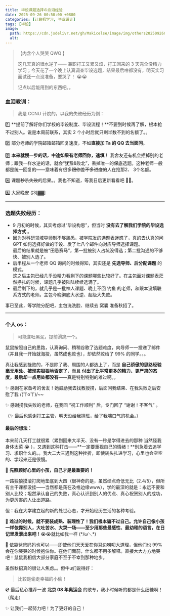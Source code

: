 ```yaml
---
title: 毕设课题选择の血泪经验
date: 2025-09-26 00:50:00 +0800 
categories: [计算机学习, 毕业设计]
tags: [毕设]
image:
  path: https://cdn.jsdelivr.net/gh/Makicelse/image/img/others202509260113360.webp
  alt: 
---
```


> 【内含个人哭哭 QWQ 】
>
> 这几天真的很水逆了—— 兼职打工又累又烦，打工回来的 3 天完全没精力学习；今天花了一个晚上认真调查毕设选题，结果最后啥都没有，明天实习面试还一点没准备，要哭了！ 😭😭
>
> 记点以后能用到的东西吧。。

### 血泪教训：

> 我是 CCNU 计院的，以我~~的失败经历~~为例：

1️⃣ **提前了解好你们学校的毕设制度、毕设流程！**不要到时候再了解，根本抢不过别人。<span class = "heimu">说是本周前联系，其实 2 个小时后就只剩半数不到的名额了。。</span>

2️⃣ 部分老师的学院邮箱邮箱回复速度，不如**直接加 Ta 的 QQ 去当面问**。

3️⃣ **本来就慢一步的话，中途如果有老师回你，速填！** <span class = "heimu">我舍友还有机会拒掉别的老师；跟我一样水逆的话，就会“犹豫&败北”，丢掉唯一的保底选题。</span>这种老师一般都是统一回复的——意味着有很多~~跟你差不多进度的~~人在抢那2、 3个名额。

4️⃣ 课题~~秒杀失败~~的后果。。我也不知道，等我日后更新看看吧 😮‍💨。

5️⃣ 大家晚安 (¦3[▓▓] 

------

### 选题失败经历：

- 9 月初的时候，其实考虑过“毕设构思”，但当时 **没有去了解我们学院的毕设选择方式** 。
- 因为对科研领域导师制不够熟悉，被学院发的选题表迷惑了，真的去认真的问 GPT 如何选择好做的毕设、发了七八个邮件向对应导师选择课题。  
  最后的结果就是被“田忌赛马”，第一批被别人占坑没得选；第二批沟通的不够快、被别人选了。
- 后半程从一个老师 QQ 询问的时候得知，其实还是 **先选导师、后分配课题** 的模式。  
  这之后主包已经几乎没精力看剩下的课题哪些比较好了。在主包面对课题表茫然挣扎的时候，课题几乎被陆陆续续选满了。
- 最后剩下的，就几乎是一批神人课题、晚上不回<span class = "heimu"> 钓鱼 </span>的老师，和跟本没填联系方式的老师。主包今晚彻底大水逆、超级大失败。

事已至此，等学院分配吧，主包洗洗脸、继续去<span class="heimu"> 窝囊 </span>准备秋招了。

------

### 个人 os：

> 可能含吐黑泥，提前滑跪一个。

鼠鼠按照自己的思路，认真询问、稍稍谷歌了选题难度，向导师一一投递了邮件（并且我一开始就海投，<span class = "heimu">虽然成也败也</span>），却依然败给了 99% 的同学。。。

真让我感到挫败的，不是除了我、周围的人都选上了，而是 **自己骄傲的思路经验毫无用处、被现实狠狠地否定了**<span class = "heimu">，而且 **付出了比平常更多的精力、更严肃的态度，最后却一点用处都没有**</span>——真是特别特别的难过啊。。

✨ 感谢在家备考的舍友！她鼓励我去找教授捞，后面问我结果、在我失败之后安慰了我 /(ㄒoㄒ)/~~

✨ 感谢捞我失败的老师，在我回 “祝工作顺利” 后，专门回了 “谢谢！不客气” 。

（✨ 最后也感谢打工主管，明天没给我排班，给了我喘口气的机会。）

#### 最后的想法：

本来前几天打工就很累（累到回来大半天、没有一秒是学得进去的那种<span class = "heimu"> 当然怪我身体太菜 😭 </span>），又遇到这种打击——**一定要重视自己的情绪！**别急着去追学习、求职什么的。。<span class = "heimu">我大二大三遇到这种挫折，即使转头扎进学习，心里也会空空的、学起来还是很慢。</span> 

🥺 **先照顾好心里的小孩，自己才是最重要的！**

一路独狼摸滚打爬地垫底到大四<span class = "heimu">（很神奇的是，虽然绩点奇低无比（2.4/5），但所有主干课都没挂——当然都是荡在及格边缘www）</span>，学的最深的就是：永远不要和别人比较；坦然承认自己的失败，真心认识到别人的优点、真心祝贺别人的成功，为更厉害的人让出道路。

但：我在大学建立起的新的处世心态，才开始经历生活的各种考验。

🥺 **难过的时候，就不要装成熟、装理性了！我们根本骗不过自己。允许自己像小孩一样依靠别人，大吐苦水、大哭一场——至少用那些最感性、最幼稚的语言，在日记里发泄出来吧！**😭😭<span class = "heimu">就比如我一样 (\*/ω＼\*)</span>

👼 依靠爸爸妈妈也可以——即使他们天天爱在你耳边唠叨大道理，但他们也 99% 会在你哭哭的时候抱住你。<span class = "heimu">在他们面前，什么都不用多解释。直接大大方方地哭吧！鼠鼠我相信大部分家庭不至于不幸到那种地步。</span>

<span class = "heimu">虽然秋招真的很让人焦虑。。</span>但牛u们说得好：

> 比较是偷走幸福的小偷！

<span class = "heimu">💿 最后私心推荐一波 **北京 08 年奥运会** 的歌专，我小时候听的都是什么细糠啊！（爬走）</span>

✨ 让我们一起努力吧！为了更好的自己！